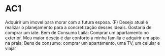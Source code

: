 # AC1
Adquirir um imovel para morar com a futura esposa. (F)
Desejo atual é realizar o planejamento para a concretização desses ideais.
Gostaria de comprar um iate.
Bem de Consumo Laila: Comprar um apartamento no exterior.
Meu maior desejo é dar conforto a minha familia e adquirir um apto na praia;
Bens de consumo: comprar um apartamento, uma TV, um celular e viajar

